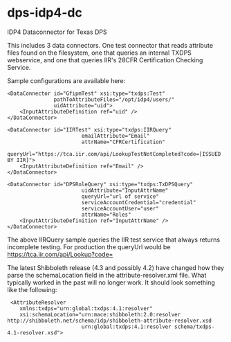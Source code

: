 # dps-idp4-dc
IDP4 Dataconnector for Texas DPS

This includes 3 data connectors.  One test connector that reads attribute files found on the filesystem, one that queries an internal TXDPS webservice, and one that queries IIR's 28CFR Certification Checking Service.

Sample configurations are available here:

    <DataConnector id="GfipmTest" xsi:type="txdps:Test"
                   pathToAttributeFiles="/opt/idp4/users/"
                   uidAttribute="uid">
        <InputAttributeDefinition ref="uid" />
    </DataConnector>

    <DataConnector id="IIRTest" xsi:type="txdps:IIRQuery" 
                            emailAttribute="Email"
                            attrName="CFRCertification"
                            queryUrl="https://tca.iir.com/api/LookupTestNotCompleted?code=[ISSUED BY IIR]">
        <InputAttributeDefinition ref="Email" />
    </DataConnector>

    <DataConnector id="DPSRoleQuery" xsi:type="txdps:TxDPSQuery" 
                            uidAttribute="InputAttrName"
                            queryUrl="url of service"
                            serviceAccountCredential="credential"
                            serviceAccountUser="user"
                            attrName="Roles"
        <InputAttributeDefinition ref="InputAttrName" />
    </DataConnector>

The above IIRQuery sample queries the IIR test service that always returns incomplete testing.  For production the queryUrl would be https://tca.iir.com/api/Lookup?code=

The latest Shibboleth release (4.3 and possibly 4.2) have changed how they parse the schemaLocation field in the attribute-resolver.xml file.  What typically worked in the past will no longer work.  It should look something like the following:

     <AttributeResolver
        xmlns:txdps="urn:global:txdps:4.1:resolver"
        xsi:schemaLocation="urn:mace:shibboleth:2.0:resolver http://shibboleth.net/schema/idp/shibboleth-attribute-resolver.xsd
                            urn:global:txdps:4.1:resolver schema/txdps-4.1-resolver.xsd">

    
